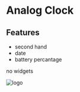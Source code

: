 # Analog Clock 

## Features

* second hand
* date
* battery percantage

no widgets

![logo](https://github.com/HeiLaut/BangleApps/edit/master/apps/andark/andark_screen.png)
